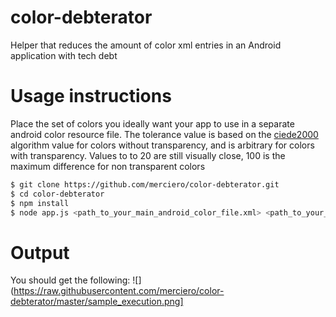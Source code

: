 # color-debterator
Helper that reduces the amount of color xml entries in an Android application with tech debt

# Usage instructions
Place the set of colors you ideally want your app to use in a separate android color resource file.
The tolerance value is based on the [ciede2000](http://www.ece.rochester.edu/~gsharma/ciede2000/ciede2000noteCRNA.pdf) algorithm value for colors without transparency, and is arbitrary for colors with transparency.
Values to to 20 are still visually close, 100 is the maximum difference for non transparent colors
```sh
$ git clone https://github.com/merciero/color-debterator.git
$ cd color-debterator
$ npm install
$ node app.js <path_to_your_main_android_color_file.xml> <path_to_your_android_color_palette_file.xml> <tolerance_value>
```

# Output

You should get the following:
![](https://raw.githubusercontent.com/merciero/color-debterator/master/sample_execution.png]

